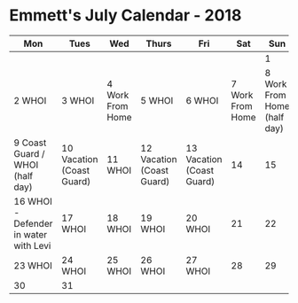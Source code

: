 # Emmett's July Calendar - 2018

|Mon|Tues|Wed|Thurs|Fri|Sat|Sun|
|---|---|---|---|---|---|---|
|   |   |   |   |   |   |1   |
|2  WHOI   |3 WHOI  |4 Work From Home  |5  WHOI|6 WHOI   |7 Work From Home  |8 Work From Home (half day)   |
|9 Coast Guard / WHOI (half day)   |10  Vacation (Coast Guard) |11 WHOI  |12 Vacation (Coast Guard)  |13 Vacation (Coast Guard) |14   |15   |
|16 WHOI - Defender in water with Levi|17 WHOI   |18  WHOI  |19  WHOI  |20  WHOI |21   |22   |
|23  WHOI |24 WHOI  |25  WHOI  |26 WHOI   |27 WHOI   |28   |29   |
|30   |31  |   |   |   |   |   |


